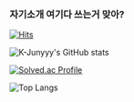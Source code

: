 ### 자기소개 여기다 쓰는거 맞아?

[![Hits](https://hits.seeyoufarm.com/api/count/incr/badge.svg?url=https%3A%2F%2Fgithub.com%2FJW12450&count_bg=%23202D7E&title_bg=%23683494&icon=&icon_color=%2318437C&title=hits&edge_flat=false)](https://hits.seeyoufarm.com)

![K-Junyyy's GitHub stats](https://github-readme-stats.vercel.app/api?username=JW12450&show_icons=true&theme=tokyonight) 


[![Solved.ac Profile](http://mazassumnida.wtf/api/generate_badge?boj=rw2006)](https://solved.ac/rw2006)


![Top Langs](https://github-readme-stats.vercel.app/api/top-langs/?username=JW12450&layout=Demo&theme=dark)
<!--
**JW12450/JW12450** is a ✨ _special_ ✨ repository because its `README.md` (this file) appears on your GitHub profile.

Here are some ideas to get you started:

- 🔭 I’m currently working on ...
- 🌱 I’m currently learning ...
- 👯 I’m looking to collaborate on ...
- 🤔 I’m looking for help with ...
- 💬 Ask me about ...
- 📫 How to reach me: ...
- 😄 Pronouns: ...
- ⚡ Fun fact: ...
-->
